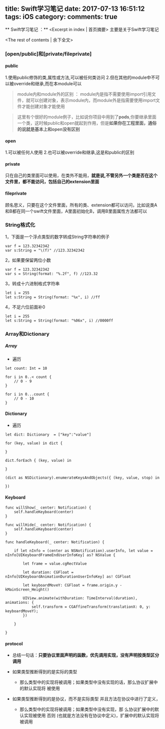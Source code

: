 title: Swift学习笔记
date: 2017-07-13 16:51:12
tags: iOS
category:
comments: true
---

** Swift学习笔记 ：** <Excerpt in index | 首页摘要\>
主要是关于Swift学习笔记
<!-- more -->
<The rest of contents | 余下全文\>

### [open/public]和[private/fileprivate]

#### public

1.使用public修饰的类,属性或方法,可以被任何类访问
2.但在其他的module中不可以被override和继承,而在本module可以

>module内和module外的区别 ： module内是指不需要使用import引用文件，就可以创建对象，表示module内，而module外是指需要使用import文件才能创建对象才能使用

> 这里有个很好的module例子，比如说你项目中用到了**pods**,你要继承里面一个类，这时候public和open就起到作用，但是**如果你在工程里面，通俗的说就是基本上和open没有区别**

#### open
1.可以被任何人使用
2.也可以被override和继承,这是和public的区别

#### private
只在自己的类里面可以使用，在类外不能用，**就是说,不管另外一个类是否在这个文件里，都不能访问，包括自己的extension里面**

#### fileprivate
顾名思义，只要在这个文件里面，所有的类、extension都可以访问，比如说类A和B都在同一个swift文件里面，A里面初始化B，调用B里面属性方法都可以

### String格式化
1，下面是一个浮点类型的数字转成String字符串的例子

```
var f = 123.32342342
var s:String = "\(f)" //123.32342342
```


2，如果要保留两位小数
```
var f = 123.32342342
var s = String(format: "%.2f", f) //123.32
```
3，转成十六进制格式字符串
```
let i = 255
let s:String = String(format: "%x", i) //ff
```
4，不足六位前面补0
```
let i = 255
let s:String = String(format: "%06x", i) //0000ff
```

### Array和Dictionary
##### Array
* 遍历

```
let count: Int = 10

for i in 0..< count {
    // 0 - 9
}

for i in 0...count {
    // 0 - 10
}

```

#### Dictionary
* 遍历

```
let dict: Dictionary  = ["key":"value"]

for (key, value) in dict {

}

dict.forEach { (key, value) in

}

(dict as NSDictionary).enumerateKeysAndObjects({ (key, value, stop) in

})

```

#### Keyboard
```
func willShow(_ center: Notification) {
    self.handleKeyboard(center)
}

func willHide(_ center: Notification) {
    self.handleKeyboard(center)
}

func handleKeyboard(_ center: Notification) {

    if let nInfo = (center as NSNotification).userInfo, let value = nInfo[UIKeyboardFrameEndUserInfoKey] as? NSValue {

        let frame = value.cgRectValue

        let duration: CGFloat = nInfo[UIKeyboardAnimationDurationUserInfoKey] as! CGFloat

        let keyboardMoveY: CGFloat = frame.origin.y - kMainScreen_Height()

        UIView.animate(withDuration: TimeInterval(duration), animations: {
            self.transform = CGAffineTransform(translationX: 0, y: keyboardMoveY);
        })

    }

}
```

#### protocol
* 总结一句话：**只要协议里面声明的函数，优先调用实现，没有声明按类型区分调用**

* 如果类型推断得到的是实际的类型
    * 那么类型中的实现将被调⽤；如果类型中没有实现的话，那么协议扩展中的默认实现将 被使⽤
* 如果类型推断得到的是协议，⽽不是实际类型 并且⽅法在协议中进⾏了定义，
    * 那么类型中的实现将被调⽤；如果类型中没有实现，那 么协议扩展中的默认实现被使⽤ 否则 (也就是⽅法没有在协议中定义)，扩展中的默认实现将被调⽤
